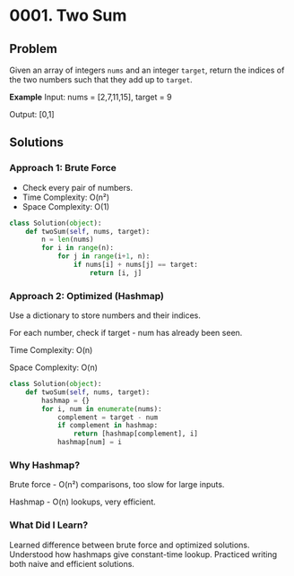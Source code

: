 # 0001. Two Sum

## Problem
Given an array of integers `nums` and an integer `target`, return the indices of the two numbers such that they add up to `target`.

**Example**
Input: nums = [2,7,11,15], target = 9

Output: [0,1]


## Solutions

### Approach 1: Brute Force
- Check every pair of numbers.
- Time Complexity: O(n²)
- Space Complexity: O(1)

```python
class Solution(object):
    def twoSum(self, nums, target):
        n = len(nums)
        for i in range(n):
            for j in range(i+1, n):
                if nums[i] + nums[j] == target:
                    return [i, j]
```
### Approach 2: Optimized (Hashmap)
Use a dictionary to store numbers and their indices.

For each number, check if target - num has already been seen.

Time Complexity: O(n)

Space Complexity: O(n)

```python
class Solution(object):
    def twoSum(self, nums, target):
        hashmap = {}
        for i, num in enumerate(nums):
            complement = target - num
            if complement in hashmap:
                return [hashmap[complement], i]
            hashmap[num] = i
```
### Why Hashmap?
Brute force - O(n²) comparisons, too slow for large inputs.

Hashmap - O(n) lookups, very efficient.

### What Did I Learn?
Learned difference between brute force and optimized solutions.
Understood how hashmaps give constant-time lookup.
Practiced writing both naive and efficient solutions.




